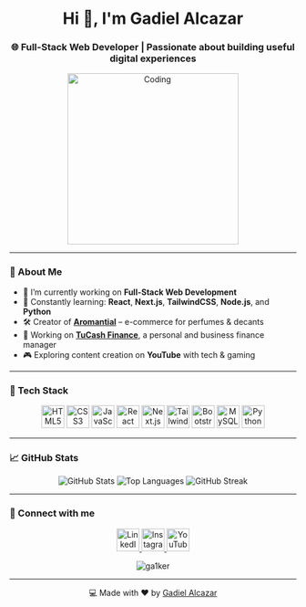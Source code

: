 <h1 align="center">Hi 👋, I'm Gadiel Alcazar</h1>
<h3 align="center">🌐 Full-Stack Web Developer | Passionate about building useful digital experiences</h3>

<p align="center">
  <img src="https://i.pinimg.com/originals/81/17/8b/81178b47a8598f0c81c4799f2cdd4057.gif" alt="Coding" width="300"/>
</p>

---

### 🚀 About Me

- 🌱 I’m currently working on **Full-Stack Web Development**
- 🧠 Constantly learning: **React**, **Next.js**, **TailwindCSS**, **Node.js**, and **Python**
- 🛠 Creator of **[Aromantial](https://aromantial.mx/)** – e-commerce for perfumes & decants
- 🧮 Working on **[TuCash Finance](https://tucash-finance.vercel.app)**, a personal and business finance manager
- 🎮 Exploring content creation on **YouTube** with tech & gaming

---

### 🧰 Tech Stack

<p align="center">
  <img src="https://cdn.jsdelivr.net/gh/devicons/devicon/icons/html5/html5-original.svg" width="40" alt="HTML5"/>
  <img src="https://cdn.jsdelivr.net/gh/devicons/devicon/icons/css3/css3-original.svg" width="40" alt="CSS3"/>
  <img src="https://cdn.jsdelivr.net/gh/devicons/devicon/icons/javascript/javascript-original.svg" width="40" alt="JavaScript"/>
  <img src="https://cdn.jsdelivr.net/gh/devicons/devicon/icons/react/react-original.svg" width="40" alt="React"/>
  <img src="https://cdn.jsdelivr.net/gh/devicons/devicon/icons/nextjs/nextjs-original.svg" width="40" alt="Next.js"/>
  <img src="https://www.vectorlogo.zone/logos/tailwindcss/tailwindcss-icon.svg" width="40" alt="TailwindCSS"/>
  <img src="https://cdn.jsdelivr.net/gh/devicons/devicon/icons/bootstrap/bootstrap-plain-wordmark.svg" width="40" alt="Bootstrap"/>
  <img src="https://cdn.jsdelivr.net/gh/devicons/devicon/icons/mysql/mysql-original-wordmark.svg" width="40" alt="MySQL"/>
  <img src="https://cdn.jsdelivr.net/gh/devicons/devicon/icons/python/python-original.svg" width="40" alt="Python"/>
</p>

---

### 📈 GitHub Stats

<p align="center">
  <img src="https://github-readme-stats.vercel.app/api?username=ga1ker&show_icons=true&theme=radical" alt="GitHub Stats" />
  <img src="https://github-readme-stats.vercel.app/api/top-langs/?username=ga1ker&layout=compact&theme=radical" alt="Top Languages" />
  <img src="https://github-readme-streak-stats.herokuapp.com/?user=ga1ker&theme=radical" alt="GitHub Streak" />
</p>

---

### 🔗 Connect with me

<p align="center">
  <a href="https://www.linkedin.com/in/gadiel-alcazar-bernal-281370299/" target="_blank">
    <img src="https://raw.githubusercontent.com/rahuldkjain/github-profile-readme-generator/master/src/images/icons/Social/linked-in-alt.svg" width="40" alt="LinkedIn"/>
  </a>
  <a href="https://www.instagram.com/gadiel.ab/" target="_blank">
    <img src="https://raw.githubusercontent.com/rahuldkjain/github-profile-readme-generator/master/src/images/icons/Social/instagram.svg" width="40" alt="Instagram"/>
  </a>
  <a href="https://www.youtube.com/@Galkerelmejoryoutuberpro" target="_blank">
    <img src="https://raw.githubusercontent.com/rahuldkjain/github-profile-readme-generator/master/src/images/icons/Social/youtube.svg" width="40" alt="YouTube"/>
  </a>
</p>

<p align="center">
  <img src="https://komarev.com/ghpvc/?username=ga1ker&label=Profile%20views&color=0e75b6&style=flat" alt="ga1ker" />
</p>

---

<!-- Signature -->
<p align="center">💻 Made with ❤️ by <a href="https://github.com/ga1ker" target="_blank">Gadiel Alcazar</a></p>